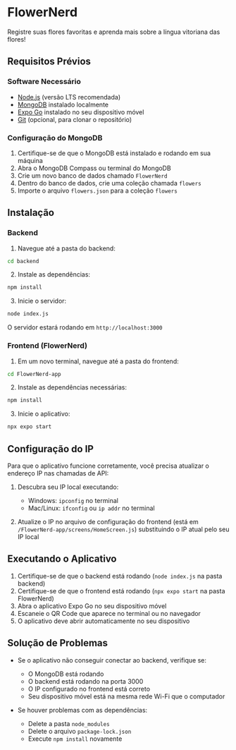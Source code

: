 # FlowerNerd
Registre suas flores favoritas e aprenda mais sobre a língua vitoriana das flores!

## Requisitos Prévios

### Software Necessário
- [Node.js](https://nodejs.org/) (versão LTS recomendada)
- [MongoDB](https://www.mongodb.com/try/download/community) instalado localmente
- [Expo Go](https://expo.dev/client) instalado no seu dispositivo móvel
- [Git](https://git-scm.com/) (opcional, para clonar o repositório)

### Configuração do MongoDB
1. Certifique-se de que o MongoDB está instalado e rodando em sua máquina
2. Abra o MongoDB Compass ou terminal do MongoDB
3. Crie um novo banco de dados chamado `FlowerNerd`
4. Dentro do banco de dados, crie uma coleção chamada `flowers`
5. Importe o arquivo `flowers.json` para a coleção `flowers`

## Instalação

### Backend
1. Navegue até a pasta do backend:
```bash
cd backend
```

2. Instale as dependências:
```bash
npm install
```

3. Inicie o servidor:
```bash
node index.js
```
O servidor estará rodando em `http://localhost:3000`

### Frontend (FlowerNerd)
1. Em um novo terminal, navegue até a pasta do frontend:
```bash
cd FlowerNerd-app
```

2. Instale as dependências necessárias:
```bash
npm install
```

3. Inicie o aplicativo:
```bash
npx expo start
```

## Configuração do IP

Para que o aplicativo funcione corretamente, você precisa atualizar o endereço IP nas chamadas de API:

1. Descubra seu IP local executando:
   - Windows: `ipconfig` no terminal
   - Mac/Linux: `ifconfig` ou `ip addr` no terminal

2. Atualize o IP no arquivo de configuração do frontend (está em `/FlowerNerd-app/screens/HomeScreen.js`) substituindo o IP atual pelo seu IP local

## Executando o Aplicativo

1. Certifique-se de que o backend está rodando (`node index.js` na pasta backend)
2. Certifique-se de que o frontend está rodando (`npx expo start` na pasta FlowerNerd)
3. Abra o aplicativo Expo Go no seu dispositivo móvel
4. Escaneie o QR Code que aparece no terminal ou no navegador
5. O aplicativo deve abrir automaticamente no seu dispositivo

## Solução de Problemas

- Se o aplicativo não conseguir conectar ao backend, verifique se:
  - O MongoDB está rodando
  - O backend está rodando na porta 3000
  - O IP configurado no frontend está correto
  - Seu dispositivo móvel está na mesma rede Wi-Fi que o computador

- Se houver problemas com as dependências:
  - Delete a pasta `node_modules`
  - Delete o arquivo `package-lock.json`
  - Execute `npm install` novamente
